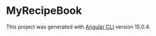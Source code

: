 # MyRecipeBook

This project was generated with [Angular CLI](https://github.com/angular/angular-cli) version 15.0.4.
